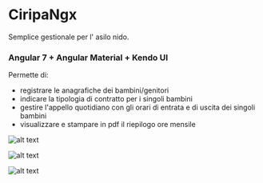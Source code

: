 # CiripaNgx

Semplice gestionale per l' asilo nido.

### Angular 7 + Angular Material + Kendo UI 

Permette di:
- registrare le anagrafiche dei bambini/genitori
- indicare la tipologia di contratto per i singoli bambini
- gestire l'appello quotidiano con gli orari di entrata e di uscita dei singoli bambini
- visualizzare e stampare in pdf il riepilogo ore mensile

![alt text](https://i.imgur.com/pXUHcBg.png)

![alt text](https://i.imgur.com/KMHXbTP.png)

![alt text](https://i.imgur.com/xjMelkY.png)


